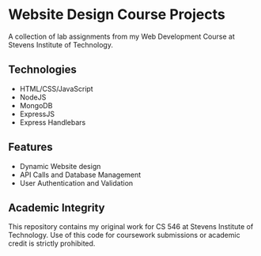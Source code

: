 # Website Design Course Projects
A collection of lab assignments from my Web Development Course at Stevens Institute of Technology.

## **Technologies**
- HTML/CSS/JavaScript
- NodeJS
- MongoDB
- ExpressJS
- Express Handlebars

## **Features**
- Dynamic Website design
- API Calls and Database Management
- User Authentication and Validation

## **Academic Integrity**
This repository contains my original work for CS 546 at Stevens Institute of Technology. Use of this code for coursework submissions or academic credit is strictly prohibited.
